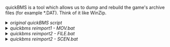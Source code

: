 quickBMS is a tool which allows us to dump and rebuild the game's archive files (for example *.DAT). Think of it like WinZip.

<details> <summary><i>original quickBMS script</i></summary>

In the beginning of the Translation we used the following quickBMS Script:

```
# Growlanser VI: Precarious World
# script for QuickBMS http://quickbms.aluigi.org

idstring "FLK\0"
get DUMMY long
get ZERO long
get ZERO long
get DUMMY long
get DUMMY long
get FILES long
get DUMMY long
for i = 0 < FILES
    get OFFSET long
    get SIZE long
    log "" OFFSET SIZE
next i
```

</details>

<details> <summary><i>quickbms reimport1 - MOV.bat</i></summary>

A reimport example for the MOV files.

```
quickbms -w -r growlanser.bms "<PATH>\GL6_MOV.DAT" "<PATH>\<FOLDER CONTAINING MODIFIED GL6_MOV.DAT FILES"

pause
```

</details>

<details> <summary><i>quickbms reimport2 - FILE.bat</i></summary>

A reimport example for the FILE files.

```
quickbms -w -r -r growlanser.bms "<PATH>\GL6_FILE.DAT" "<PATH>\<FODLDER CONTAINING MODIFIED GL6_FILE.DAT FILES>"

pause
```

</details>

<details> <summary><i>quickbms reimport2 - SCEN.bat</i></summary>

A reimport example for the SCEN files.

```
quickbms -w -r -r growlanser.bms "<PATH>\GL6_SCEN.DAT" "<PATH>\<FOLDER CONTAINING MODIFIED GL6_SCEN.DAT FILES>"

pause
```

</details>